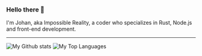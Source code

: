 ### Hello there :wave:
I'm Johan, aka Impossible Reality, a coder who specializes in Rust, Node.js and front-end development.

---
 
![My Github stats](https://github-readme-stats.vercel.app/api?username=impossiblereality&count_private=true&line_height=40)
![My Top Languages](https://github-readme-stats.vercel.app/api/top-langs/?username=impossiblereality)

